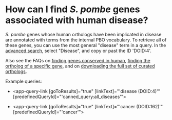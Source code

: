 # How can I find *S. pombe* genes associated with human disease?
<!-- pombase_categories: Orthology,Finding data -->

*S. pombe* genes whose human orthologs have been implicated in disease
are annotated with terms from the internal PBO vocabulary. To retrieve
all of these genes, you can use the most general "disease"
term in a query. In the [advanced search](/query), select
"Disease", and copy or past the ID 'DOID:4'.

Also see the FAQs on [finding genes conserved in human](/faq/how-can-i-find-all-s.-pombe-genes-are-conserved-human),
[finding the ortholog of a specific gene](/faq/how-can-i-find-s.-pombe-ortholog-s-human-gene), and on
[downloading the full set of curated orthologs](/faq/how-can-i-obtain-list-human-and-s.-pombe-orthologs).


Example queries:

-  <app-query-link [goToResults]="true" [linkText]="'disease (DOID:4)'"
    [predefinedQueryId]="'canned_query:all_diseases'">
  </app-query-link>

-  <app-query-link [goToResults]="true" [linkText]="'cancer (DOID:162)'"
    [predefinedQueryId]="'cancer'">
  </app-query-link>
